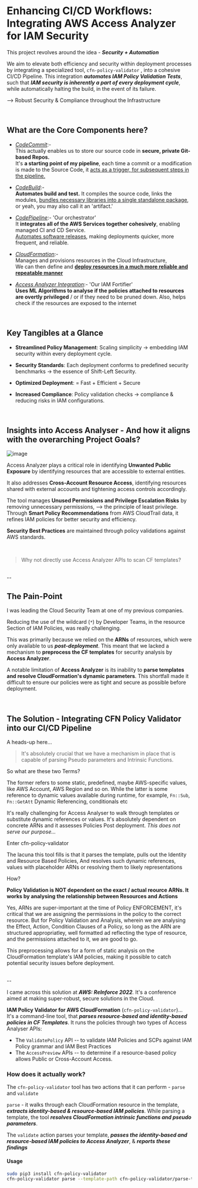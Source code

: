 # Enhancing CI/CD Workflows: Integrating AWS Access Analyzer for IAM Security

This project revolves around the idea - **_Security + Automation_**  

We aim to elevate both efficiency and security within deployment processes by integrating a specialized tool, `cfn-policy-validator` , into a cohesive CI/CD Pipeline. This integration _**automates IAM Policy Validation Tests**_, such that **_IAM security is inherently a part of every deployment cycle_**, while automatically halting the build, in the event of its failure.  

--> Robust Security & Compliance throughout the Infrastructure

</br>

## What are the Core Components here?

- _<ins>CodeCommit</ins>_:- </br>
 This actually enables us to store our source code in **secure, private Git-based Repos.** </br> It's **a starting point of my pipeline**, each time a commit or a modification is made to the Source Code, it <ins>acts as a trigger, for subsequent steps in the pipeline.</ins>
  
- _<ins>CodeBuild</ins>_:-</br>**Automates build and test.** It compiles the source code, links the modules, <ins>bundles necessary libraries into a single standalone package</ins>, or yeah, you may also call it an 'artifact.'

- _<ins>CodePipeline</ins>_:- 'Our orchestrator' </br>
It **integrates all of the AWS Services together cohesively**, enabling managed CI and CD Service. </br>
   <ins>Automates software releases</ins>, making deployments quicker, more frequent, and reliable.

- _<ins>CloudFormation</ins>_:- </br>Manages and provisions resources in the Cloud Infrastructure, </br> We can then define and <ins>**deploy resources in a much more reliable and repeatable manner**</ins> 

- _<ins>Access Analyzer Integration</ins>_:- 'Our IAM Fortifier'  </br> **Uses ML Algorithms to analyse if the policies attached to resources are overtly privileged** / or if they need to be pruned down. Also, helps check if the resources are exposed to the internet

</br>


## Key Tangibles at a Glance

- **Streamlined Policy Management**: Scaling simplicity -> embedding IAM security  within every deployment cycle.

- **Security Standards**: Each deployment  conforms to predefined security benchmarks -> the essence of Shift-Left Security.

- **Optimized Deployment**: = Fast + Efficient + Secure

- **Increased Compliance**: Policy validation checks -> compliance & reducing risks in IAM configurations.

</br>

## Insights into Access Analyser - And how it aligns with the overarching Project Goals?

![image](https://github.com/TanishkaMarrott/Integrating-AWS-IAM-Access-Analyzer-in-a-CI-CD-Pipeline/assets/78227704/13167157-1519-4296-a575-4dbbae7e1368)


Access Analyzer plays a critical role in identifying **Unwanted Public Exposure** by identifying resources that are accessible to external entities. 

It also addresses **Cross-Account Resource Access**, identifying resources shared with external accounts and tightening access controls accordingly.

The tool  manages **Unused Permissions and Privilege Escalation Risks** by removing unnecessary permissions, --> the principle of least privilege. Through **Smart Policy Recommendations** from AWS CloudTrail data, it refines IAM policies for better security and efficiency.

**Security Best Practices** are maintained through policy validations against AWS standards. 


</br>

>  Why not directly use Access Analyzer APIs to scan CF templates?
</br>
--

## The Pain-Point

I was leading the Cloud Security Team at one of my previous companies.    
  
Reducing the use of the wildcard (`*`) by Developer Teams, in the resource Section of IAM Policies, was really challenging.   
    
This was primarily because we relied on the **ARNs** of resources, which were only available to us _**post-deployment**_. This meant that we lacked a mechanism to **preprocess the CF templates** for security analysis by **Access Analyzer**.

A notable limitation of **Access Analyzer** is its inability to **parse templates and resolve CloudFormation's dynamic parameters**. This shortfall made it difficult to ensure our policies were as tight and secure as possible before deployment.

</br>

## The Solution - Integrating CFN Policy Validator into our CI/CD Pipeline 

A heads-up here... 

> It's absolutely crucial that we have a mechanism in place that is capable of  parsing Pseudo parameters and Intrinsic Functions. 

So what are these two Terms?

The former refers to some static, predefined, maybe AWS-specific values, like AWS Account, AWS Region and so on.
While the latter is some reference to dynamic values available during runtime, for example, `Fn::Sub`, `Fn::GetAtt` Dynamic Referencing, conditionals etc


It's really challenging for Access Analyser to walk through templates or substitute dynamic references or values. It's absolutely dependent on concrete ARNs and it assesses Policies Post deployment. _This does not serve our purpose..._

Enter cfn-policy-validator

The lacuna this tool fills is that it parses the template, pulls out the Identity and Resource Based Policies, And resolves such dynamic references, values with placeholder ARNs or resolving them to likely representations

How? 

**Policy Validation is NOT dependent on the exact / actual reource ARNs. It works by analysing the relationship between Resources and Actions**

Yes, ARNs are super-important at the time of Policy ENFORCEMENT, it's critical that we are assigning the permissions in the policy to the correct resource.
But for Policy Validation and Analysis, wherein we are analysing the Effect, Action, Condition Clauses of a Policy, so long as the ARN are structured appropriatley, well formatted ad reflecting the type of resource, and the permissions attached to it, we are good to go.

This preprocessing allows for a form of static analysis on the CloudFormation template's IAM policies, making it possible to catch potential security issues before deployment.






</br> --

I came across this solution at _**AWS: ReInforce 2022**._ It's a conference aimed at making super-robust, secure solutions in the Cloud.

**IAM Policy Validator for AWS CloudFormation** (`cfn-policy-validator`)...    
It's a command-line tool, that **_parses resource-based and identity-based policies in CF Templates_**. It runs the policies through two types of Access Analyser APIs:

- The `ValidatePolicy` API -- to  validate IAM Policies and SCPs against IAM Policy grammar and IAM Best Practices
- The `AccessPreview` APIs -- to determine if a resource-based policy allows Public or Cross-Account Access.

### How does it actually work?

The `cfn-policy-validator` tool has two actions that it can perform - `parse` and `validate`

`parse` - it walks through each CloudFormation resource in the template, **_extracts identity-based & resource-based IAM policies_**. While parsing a template, the tool **_resolves CloudFormation intrinsic functions  and pseudo parameters_**. 

The `validate` action parses your template, **_passes the identity-based and resource-based IAM policies to Access Analyzer_**, & **_reports these findings_**

#### Usage

```bash
sudo pip3 install cfn-policy-validator
cfn-policy-validator parse --template-path cfn-policy-validator/parse-template.json --region us-east-1
```

























